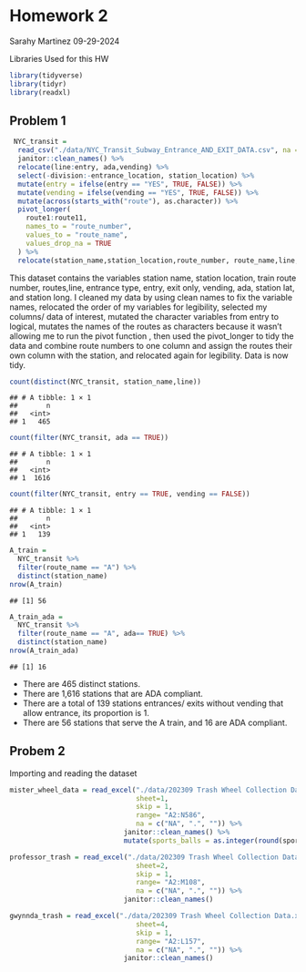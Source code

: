Homework 2
================
Sarahy Martinez
09-29-2024

Libraries Used for this HW

``` r
library(tidyverse)
library(tidyr)
library(readxl)
```

## Problem 1

``` r
 NYC_transit =
  read_csv("./data/NYC_Transit_Subway_Entrance_AND_EXIT_DATA.csv", na = c("NA", ".", "")) %>% 
  janitor::clean_names() %>% 
  relocate(line:entry, ada,vending) %>% 
  select(-division:-entrance_location, station_location) %>% 
  mutate(entry = ifelse(entry == "YES", TRUE, FALSE)) %>% 
  mutate(vending = ifelse(vending == "YES", TRUE, FALSE)) %>% 
  mutate(across(starts_with("route"), as.character)) %>% 
  pivot_longer(
    route1:route11,
    names_to = "route_number",
    values_to = "route_name",
    values_drop_na = TRUE
  ) %>% 
  relocate(station_name,station_location,route_number, route_name,line,entrance_type, entry, ada,vending)
```

This dataset contains the variables station name, station location,
train route number, routes,line, entrance type, entry, exit only,
vending, ada, station lat, and station long. I cleaned my data by using
clean names to fix the variable names, relocated the order of my
variables for legibility, selected my columns/ data of interest, mutated
the character variables from entry to logical, mutates the names of the
routes as characters because it wasn’t allowing me to run the pivot
function , then used the pivot_longer to tidy the data and combine route
numbers to one column and assign the routes their own column with the
station, and relocated again for legibility. Data is now tidy.

``` r
count(distinct(NYC_transit, station_name,line))
```

    ## # A tibble: 1 × 1
    ##       n
    ##   <int>
    ## 1   465

``` r
count(filter(NYC_transit, ada == TRUE))
```

    ## # A tibble: 1 × 1
    ##       n
    ##   <int>
    ## 1  1616

``` r
count(filter(NYC_transit, entry == TRUE, vending == FALSE))
```

    ## # A tibble: 1 × 1
    ##       n
    ##   <int>
    ## 1   139

``` r
A_train =
  NYC_transit %>% 
  filter(route_name == "A") %>% 
  distinct(station_name) 
nrow(A_train)
```

    ## [1] 56

``` r
A_train_ada =
  NYC_transit %>% 
  filter(route_name == "A", ada== TRUE) %>% 
  distinct(station_name) 
nrow(A_train_ada)
```

    ## [1] 16

- There are 465 distinct stations.
- There are 1,616 stations that are ADA compliant.
- There are a total of 139 stations entrances/ exits without vending
  that allow entrance, its proportion is 1.
- There are 56 stations that serve the A train, and 16 are ADA
  compliant.

## Probem 2

Importing and reading the dataset

``` r
mister_wheel_data = read_excel("./data/202309 Trash Wheel Collection Data.xlsx", 
                               sheet=1,
                               skip = 1,
                               range= "A2:N586",
                               na = c("NA", ".", "")) %>% 
                            janitor::clean_names() %>% 
                            mutate(sports_balls = as.integer(round(sports_balls))) 
```

``` r
professor_trash = read_excel("./data/202309 Trash Wheel Collection Data.xlsx", 
                               sheet=2,
                               skip = 1,
                               range= "A2:M108",
                               na = c("NA", ".", "")) %>% 
                            janitor::clean_names() 
```

``` r
gwynnda_trash = read_excel("./data/202309 Trash Wheel Collection Data.xlsx", 
                               sheet=4,
                               skip = 1,
                               range= "A2:L157",
                               na = c("NA", ".", "")) %>% 
                            janitor::clean_names() 
```

